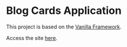 # Blog Cards Application

This project is based on the [Vanilla Framework](https://vanillaframework.io/).

Access the site [here](https://MasWho.github.io/blog-cards).